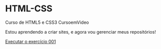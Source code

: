 # HTML-CSS
 Curso de HTML5 e CSS3 CursoemVideo

Estou aprendendo a criar sites, e agora vou gerenciar meus repositórios!

<a href="https://daniellfernandes.github.io/html-css/exercicios/ex001/index.html"> Executar o exercício 001</a>
